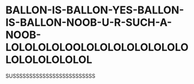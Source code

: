 # BALLON-IS-BALLON-YES-BALLON-IS-BALLON-NOOB-U-R-SUCH-A-NOOB-LOLOLOLOLOOLOLOLOLOLOLOLOLOLOLOLOLOLOLOL
SUSSSSSSSSSSSSSSSSSSSSSSSSS
